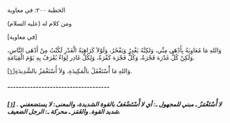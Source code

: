   الخطبة  ٢٠٠: في معاوية	

ومن كلام له (عليه السلام)

[في معاوية]

وَاللهِ مَا مُعَاوِيَةُ بِأَدْهَى مِنِّي، وَلكِنَّهُ  يَغْدِرُ وَيَفْجُرُ، وَلَوْلاَ كَرَاهِيَةُ الْغَدْرِ لَكُنْتُ مِنْ  أَدْهَى النَّاسِ، وَلَكِنْ كُلُّ غَدْرَة فَجْرَةٌ، وَكُلُّ فَجْرَة  كَفْرَةٌ، وَلِكُلِّ غَادِر لِوَاءٌ يُعْرَفُ بِهِ يَوْمَ الْقِيَامَةِ.

وَاللهِ مَا أَُسْتَغْفَلُ بالْمَكِيدَةِ، وَلاَ أُسْتَغْمَزُ بالشَّدِيدَةِ[[١\]](https://arabic.balaghah.net/node/664#_ftn1).

##### ------------------------------------

##### [[١\]](https://arabic.balaghah.net/node/664#_ftnref1) . لا أُسْتَغْمَزُ ـ مبني للمجهول ـ: أي لا أُسْتَضْعَفُ بالقوة الشديدة،  والمعنى: لا يستضعفني شديد القوة. والغَمَز ـ محركة ـ: الرجل الضعيف. 
